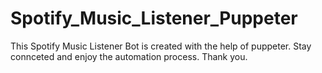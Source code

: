# Spotify_Music_Listener_Puppeter
This Spotify Music Listener Bot is created with the help of puppeter.
Stay connceted and enjoy the automation process.
Thank you.
